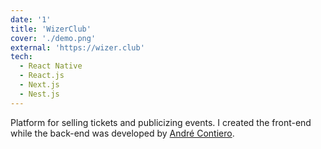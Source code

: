 ```yaml
---
date: '1'
title: 'WizerClub'
cover: './demo.png'
external: 'https://wizer.club'
tech:
  - React Native
  - React.js
  - Next.js
  - Nest.js
---
```


Platform for selling tickets and publicizing events. I created the front-end while the back-end was developed by [André Contiero](https://www.linkedin.com/in/andr%C3%A9-contiero-3b04581a5/).
